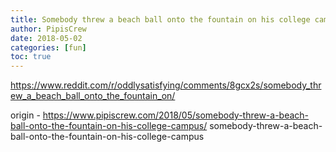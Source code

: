 ```yaml
---
title: Somebody threw a beach ball onto the fountain on his college campus
author: PipisCrew
date: 2018-05-02
categories: [fun]
toc: true
---
```


https://www.reddit.com/r/oddlysatisfying/comments/8gcx2s/somebody_threw_a_beach_ball_onto_the_fountain_on/

origin - https://www.pipiscrew.com/2018/05/somebody-threw-a-beach-ball-onto-the-fountain-on-his-college-campus/ somebody-threw-a-beach-ball-onto-the-fountain-on-his-college-campus
